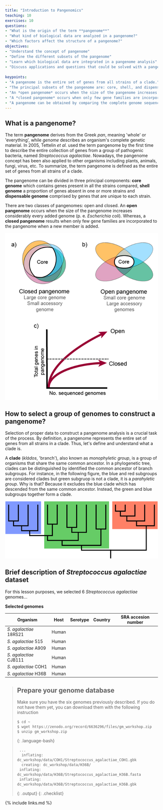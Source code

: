 ```yaml
---
title: "Introduction to Pangenomics"
teaching: 10
exercises: 10
questions:
- "What is the origin of the term **pangenome**"
- "What kind of biological data are analyzed in a pangenome?"
- "Which factors affect the structure of a pangenome?"
objectives:
- "Understand the concept of pangenome"
- "Define the different subsets of the pangenome"
- "Learn which biological data are integrated in a pangenome analysis"
- "Discuss applications and questions that could be solved with a pangenome analysis"

keypoints:
- "A pangenome is the entire set of genes from all strains of a clade."
- "The principal subsets of the pangenome are: core, shell, and dispensable genome."
- "An *open pangenome* occurs when the size of the pangenome increases considerably with every added genome."
- "A *closed pangenome* occurs when only few gene families are incorporated to the pangenome when a new genome is added." 
- "A pangenome can be obtained by comparing the complete genome sequences of all members of a clade."
---
```

## What is a pangenome?

The term **pangenome** derives from the Greek *pan*, meaning 'whole' or 'everything', while *genome* describes 
an organism's complete genetic material. In 2005, Tettelin *et al.* used the term pangenome by the first time 
to describe the entire collection of genes from a group of pathogenic bacteria, named *Streptococcus agalactiae*. 
Nowadays, the pangenome concept has been also applied to other organisms including plants, animals, fungi, virus, etc. 
To summarize, the term pangenome is defined as the entire set of genes from all strains of a clade.

The pangenome can be divided in three principal components: **core genome** which contains genes present 
in all the strains compared, **shell genome** a proportion of genes absent in one or more strains 
and **dispensable genome** comprised by genes that are unique to each strain. 

There are two classes of pangenomes: open and closed. An **open pangenome** occurs when the size of the 
pangenome increases considerably every added genome (p. e. *Escherichia coli*). Whereas, a **closed pangenome** 
results when only few gene families are incorporated to the pangenome when a new member is added.

![Figure 1. Characteristics of open and closed pangenomes](../fig/Characteristics_of_open_and_closed_pangenomes.png)

## How to select a group of genomes to construct a pangenome?

Selection of proper data to construct a pangenome analysis is a crucial task of the process. By definition, a pangenome represents 
the entire set of genes from all strains in a clade. Thus, let's define and understand what a clade is. 

A **clade** (*kládos*, 'branch'), also known as *monophyletic group*, is a group of organisms that share the same common ancestor. 
In a phylogenetic tree, clades can be distinguished by identified the common ancestor of branch subgroups. For instance, in the 
following figure, the blue and red subgroups are considered clades but green subgruop is not a clade, it is a *parahyletic group*. 
Why is that? Because it excludes the blue clade which has descended from the same common ancestor. Instead, the green and blue subgroups 
together form a clade.

![Figure 2. Cladogram representation](../fig/Cladogram.png)

## Brief description of *Streptococcus agalactiae* dataset

For this lesson purposes, we selected 6 *Streptococcus agalactiae* genomes... 


**Selected genomes**


| Organism                | Host    | Serotype   | Country     | SRA accesion number |
|-------------------------|---------|------------|-------------|---------------------|
|*S. agalactiae*  18RS21  | Human   |            |             |                     |
|*S. agalactiae*  515     | Human   |            |             |                     |
|*S. agalactiae*  A909    | Human   |            |             |                     |
|*S. agalactiae*  CJB111  | Human   |            |             |                     |
|*S. agalactiae*  COH1    | Human   |            |             |                     |
|*S. agalactiae*  H36B    | Human   |            |             |                     |



> ## Prepare your genome database 
> Make sure you have the six genomes previously described. If you do not have them yet, you can download them with the following instruction
> 
> ~~~
> $ cd ~
> $ wget https://zenodo.org/record/6636296/files/gm_workshop.zip
> $ unzip gm_workshop.zip
> ~~~
> {: .language-bash}
> 
> ~~~
>  ... 
>   inflating: dc_workshop/data/COH1/Streptococcus_agalactiae_COH1.gbk  
>   creating: dc_workshop/data/H36B/
>  inflating: dc_workshop/data/H36B/Streptococcus_agalactiae_H36B.fasta  
>  inflating: dc_workshop/data/H36B/Streptococcus_agalactiae_H36B.gbk  
> ~~~
> {: .output}
{: .checklist}

{% include links.md %}


